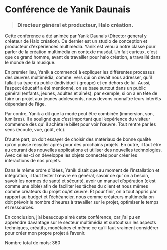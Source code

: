 # Conférence de Yanik Daunais 
> ### Directeur général et producteur, Halo création. 

Cette conférence a été animée par Yanik Daunais (Director general y créateur de Halo création). Ce dernier est un studio de conception et producteur d'expériences multimédia. Yanik est venu à notre classe pour parler de la création multimédia en contexte muséal. Un fait curieux, c'est que ce grand homme, avant de travailler pour halo création, a travaillé dans le monde de la musique.  

En premier lieu, Yanik a commencé à expliquer les différentes processus des œuvres multimédia, comme: vers qui on devait nous adresser, qu’il fallait su type du public (individuel / groupe) et en dehors de lui. Aussi, l’aspect éducatif a été mentionné, on se base surtout dans un public général (enfants, jeunes, adultes et aînés), par exemple, si on a en tête de faire un projet aux jeunes adolescents, nous devons connaître leurs intérêts dépendant de l’âge. 


Par contre, Yanik a dit que la mode peut être combinée (immersion, son, lumières). Il a souligné que c’est important que l’expérience du visiteur commence dès qu' il achète le billet pour voir l’œuvre. Tout rentre par les sens (écoute, vue, goût, etc). 

D’autre part, on doit essayer de choisir des matériaux de bonne qualité qu’on puisse recycler après pour des prochains projets. En outre, il faut être au courant des nouvelles applications et utiliser des nouvelles technologies. Avec celles-ci on développe les objets connectés pour créer les interactions de nos projets.

Dans le même ordre d’idées, Yanik disait que au moment de l’installation et intégration, il faut tester l’œuvre en général, savoir ce qu' on a besoin, savoir les normes de santé et sécurité, avoir un manuel d’opération (c’est comme une bible) afin de faciliter les tâches du client et nous mêmes comme créateurs du projet ou/et œuvre. Et pour finir, on a tout appris par rapport au budget et l’échéancier, nous comme créateurs multimédia on doit prévoir le nombre d’heures à travailler sur le projet, optimiser le temps et ressources.

En conclusion, j’ai beaucoup aimé cette conférence, car j'ai pu en apprendre davantage sur le secteur multimédia et surtout sur les aspects techniques, créatifs, monétaires et même ce qu’il faut vraiment considérer pour créer mon propre projet à l’avenir. 

Nombre total de mots: 360

